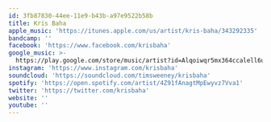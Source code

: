 ```yaml
---
id: 3fb87830-44ee-11e9-b43b-a97e9522b58b
title: Kris Baha
apple_music: 'https://itunes.apple.com/us/artist/kris-baha/343292335'
bandcamp: ''
facebook: 'https://www.facebook.com/krisbaha'
google_music: >-
  https://play.google.com/store/music/artist?id=Alqoiwqr5mx364ccalell6uwyoy
instagram: 'https://www.instagram.com/krisbaha'
soundcloud: 'https://soundcloud.com/timsweeney/krisbaha'
spotify: 'https://open.spotify.com/artist/4Z91fAnagtMpEwyvz7Vva1'
twitter: 'https://twitter.com/krisbaha'
website: ''
youtube: ''
---
```

